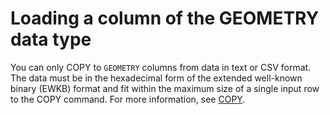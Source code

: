 # Loading a column of the GEOMETRY data type<a name="copy-usage_notes-spatial-data"></a>

You can only COPY to `GEOMETRY` columns from data in text or CSV format\. The data must be in the hexadecimal form of the extended well\-known binary \(EWKB\) format and fit within the maximum size of a single input row to the COPY command\. For more information, see [COPY](r_COPY.md)\. 